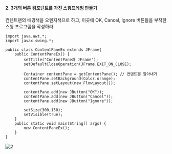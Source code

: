 #### 2. 3개의 버튼 컴포넌트를 가진 스윙프레임 만들기

컨텐트팬의 배경색을 오렌지색으로 하고, 이곳에 OK, Cancel, Ignore 버튼들을 부착한 스윙 프로그램을 작성하라
```
import java.awt.*;
import javax.swing.*;

public class ContentPaneEx extends JFrame{
	public ContentPaneEx() {
		setTitle("ContentPane과 JFrame"); 
		setDefaultCloseOperation(JFrame.EXIT_ON_CLOSE);
		
		Container contentPane = getContentPane(); // 컨텐트팬 알아내기
		contentPane.setBackground(Color.orange);
		contentPane.setLayout(new FlowLayout());
		
		contentPane.add(new JButton("OK"));
		contentPane.add(new JButton("Cancel"));
		contentPane.add(new JButton("Ignore"));
		
		setSize(300,150);
		setVisible(true);
	}
	public static void main(String[] args) {
		new ContentPaneEx();
	}
}
```
![2](https://user-images.githubusercontent.com/66901172/91925220-84693080-ed0f-11ea-8179-ae14f69139c0.PNG)
